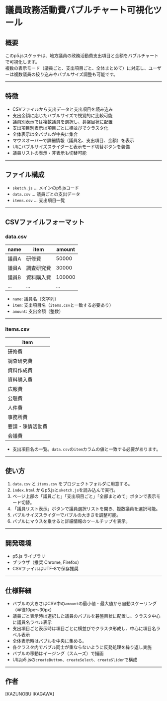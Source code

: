 # 議員政務活動費バブルチャート可視化ツール

## 概要

このp5.jsスケッチは、地方議員の政務活動費支出項目と金額をバブルチャートで可視化します。  
複数の表示モード（議員ごと、支出項目ごと、全体まとめて）に対応し、ユーザーは複数議員の絞り込みやバブルサイズ調整も可能です。

---

## 特徴

- CSVファイルから支出データと支出項目を読み込み
- 支出金額に応じたバブルサイズで視覚的に比較可能
- 議員別表示では複数議員を選択し、碁盤目状に配置
- 支出項目別表示は項目ごとに横並びでクラスタ化
- 全体表示は全バブルが中央に集合
- マウスオーバーで詳細情報（議員名、支出項目、金額）を表示
- UIにバブルサイズスライダーと表示モード切替ボタンを装備
- 議員リストの表示・非表示も切替可能

---

## ファイル構成

- `sketch.js` ... メインのp5.jsコード
- `data.csv` ... 議員ごとの支出データ
- `items.csv` ... 支出項目一覧

---

## CSVファイルフォーマット

### data.csv

| name     | item     | amount  |
|----------|----------|---------|
| 議員A    | 研修費   | 50000   |
| 議員A    | 調査研究費 | 30000   |
| 議員B    | 資料購入費 | 100000  |
| ...      | ...      | ...     |

- `name`: 議員名（文字列）
- `item`: 支出項目名（`items.csv`と一致する必要あり）
- `amount`: 支出金額（整数）

---

### items.csv

| item       |
|------------|
| 研修費     |
| 調査研究費 |
| 資料作成費 |
| 資料購入費 |
| 広報費     |
| 公聴費     |
| 人件費     |
| 事務所費   |
| 要請・陳情活動費 |
| 会議費     |

- 支出項目名の一覧。`data.csv`の`item`カラムの値と一致する必要があります。

---

## 使い方

1. `data.csv` と `items.csv` をプロジェクトフォルダに用意する。  
2. `index.html` からp5.jsと`sketch.js`を読み込んで実行。  
3. ページ上部の「議員ごと」「支出項目ごと」「全部まとめて」ボタンで表示モード切替。  
4. 「議員リスト表示」ボタンで議員選択リストを開き、複数議員を選択可能。  
5. バブルサイズスライダーでバブルの大きさを調整可能。  
6. バブルにマウスを乗せると詳細情報のツールチップを表示。  

---

## 開発環境

- p5.js ライブラリ  
- ブラウザ（推奨 Chrome, Firefox）  
- CSVファイルはUTF-8で保存推奨  

---

## 仕様詳細

- バブルの大きさはCSV中の`amount`の最小値・最大値から自動スケーリング（半径10px〜30px）  
- 議員ごと表示時は選択した議員のバブルを碁盤目状に配置し、クラスタ中心に議員名ラベル表示  
- 支出項目ごと表示時は項目ごとに横並びでクラスタ形成し、中心に項目名ラベル表示  
- 全体表示時はバブルを中央に集める。  
- 各クラスタ内でバブル同士が重ならないように反発処理を繰り返し実施  
- バブルの移動はイージング（スムーズ）で描画  
- UIはp5.jsの`createButton`、`createSelect`、`createSlider`で構成  

---

## 作者

[KAZUNOBU IKAGAWA]
